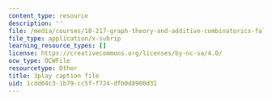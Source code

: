 ```yaml
---
content_type: resource
description: ''
file: /media/courses/18-217-graph-theory-and-additive-combinatorics-fall-2019/1cdd64c31b79cc5ff724dfb0d8900d31_DUA6lk7X2VY.srt
file_type: application/x-subrip
learning_resource_types: []
license: https://creativecommons.org/licenses/by-nc-sa/4.0/
ocw_type: OCWFile
resourcetype: Other
title: 3play caption file
uid: 1cdd64c3-1b79-cc5f-f724-dfb0d8900d31
---
```

